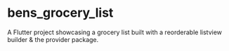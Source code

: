 # bens_grocery_list

A Flutter project showcasing a grocery list built with a reorderable listview builder & the provider package.
